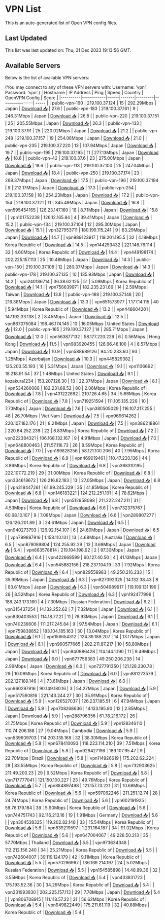 # VPN List

This is an auto-generated list of Open VPN config files.

## Last Updated

This list was last updated on: Thu, 21 Dec 2023 19:13:56 GMT.

## Available Servers

Below is the list of available VPN servers:

(You may connect to any of these VPN servers with: Username: 'vpn', Password: 'vpn'.)
| Hostname | IP Address | Ping | Speed | Country | OpenVPN Config | Score |
|----------|------------|------|-------|---------|----------------| ----- |
| public-vpn-160 | 219.100.37.124 | 15 | 292.29Mbps | Japan | [Download 📥](./configs/server_0_JP.ovpn) | 27.6 |
| public-vpn-183 | 219.100.37.161 | 9 | 246.31Mbps | Japan | [Download 📥](./configs/server_1_JP.ovpn) | 26.8 |
| public-vpn-220 | 219.100.37.151 | 25 | 205.55Mbps | Japan | [Download 📥](./configs/server_2_JP.ovpn) | 26.3 |
| public-vpn-133 | 219.100.37.91 | 25 | 220.02Mbps | Japan | [Download 📥](./configs/server_3_JP.ovpn) | 21.2 |
| public-vpn-248 | 219.100.37.157 | 19 | 254.08Mbps | Japan | [Download 📥](./configs/server_4_JP.ovpn) | 21.0 |
| public-vpn-235 | 219.100.37.220 | 13 | 107.94Mbps | Japan | [Download 📥](./configs/server_5_JP.ovpn) | 19.7 |
| public-vpn-195 | 219.100.37.195 | 11 | 277.13Mbps | Japan | [Download 📥](./configs/server_6_JP.ovpn) | 18.6 |
| public-vpn-42 | 219.100.37.6 | 23 | 275.00Mbps | Japan | [Download 📥](./configs/server_7_JP.ovpn) | 18.6 |
| public-vpn-113 | 219.100.37.100 | 25 | 247.04Mbps | Japan | [Download 📥](./configs/server_8_JP.ovpn) | 18.4 |
| public-vpn-250 | 219.100.37.174 | 23 | 268.37Mbps | Japan | [Download 📥](./configs/server_9_JP.ovpn) | 17.5 |
| public-vpn-196 | 219.100.37.194 | 9 | 212.17Mbps | Japan | [Download 📥](./configs/server_10_JP.ovpn) | 17.3 |
| public-vpn-254 | 219.100.37.158 | 18 | 254.23Mbps | Japan | [Download 📥](./configs/server_11_JP.ovpn) | 17.2 |
| public-vpn-154 | 219.100.37.121 | 11 | 345.49Mbps | Japan | [Download 📥](./configs/server_12_JP.ovpn) | 16.8 |
| vpn595454165 | 126.23.147.160 | 16 | 8.71Mbps | Japan | [Download 📥](./configs/server_13_JP.ovpn) | 15.8 |
| vpn101752238 | 126.12.165.84 | 4 | 39.41Mbps | Japan | [Download 📥](./configs/server_14_JP.ovpn) | 15.2 |
| public-vpn-134 | 219.100.37.104 | 12 | 295.30Mbps | Japan | [Download 📥](./configs/server_15_JP.ovpn) | 15.1 |
| vpn327953711 | 180.199.115.241 | 9 | 83.29Mbps | Japan | [Download 📥](./configs/server_16_JP.ovpn) | 14.7 |
| vpn989123917 | 119.201.195.5 | 32 | 4.18Mbps | Korea Republic of | [Download 📥](./configs/server_17_KR.ovpn) | 14.5 |
| vpn144253432 | 221.146.76.114 | 32 | 4.60Mbps | Korea Republic of | [Download 📥](./configs/server_18_KR.ovpn) | 14.4 |
| vpn449198174 | 202.225.157.113 | 25 | 10.48Mbps | Japan | [Download 📥](./configs/server_19_JP.ovpn) | 14.3 |
| public-vpn-150 | 219.100.37.108 | 12 | 280.37Mbps | Japan | [Download 📥](./configs/server_20_JP.ovpn) | 14.3 |
| public-vpn-178 | 219.100.37.135 | 10 | 135.93Mbps | Japan | [Download 📥](./configs/server_21_JP.ovpn) | 14.2 |
| vpn240186714 | 36.38.62.125 | 51 | 5.09Mbps | Korea Republic of | [Download 📥](./configs/server_22_KR.ovpn) | 14.1 |
| vpn756639971 | 182.235.231.66 | 14 | 2.59Mbps | Taiwan | [Download 📥](./configs/server_23_TW.ovpn) | 13.8 |
| public-vpn-188 | 219.100.37.148 | 20 | 216.38Mbps | Japan | [Download 📥](./configs/server_24_JP.ovpn) | 13.3 |
| vpn651573977 | 1.177.14.115 | 40 | 5.94Mbps | Korea Republic of | [Download 📥](./configs/server_25_KR.ovpn) | 13.2 |
| vpn448604201 | 147.192.33.138 | 2 | 8.45Mbps | Japan | [Download 📥](./configs/server_26_JP.ovpn) | 12.5 |
| vpn867075084 | 198.46.174.145 | 10 | 16.05Mbps | United States | [Download 📥](./configs/server_27_US.ovpn) | 12.0 |
| public-vpn-165 | 219.100.37.127 | 14 | 285.71Mbps | Japan | [Download 📥](./configs/server_28_JP.ovpn) | 12.0 |
| vpn563877132 | 58.177.220.229 | 6 | 0.56Mbps | Hong Kong | [Download 📥](./configs/server_29_HK.ovpn) | 11.5 |
| vpn983920455 | 126.66.48.100 | 4 | 8.57Mbps | Japan | [Download 📥](./configs/server_30_JP.ovpn) | 10.9 |
| vpn588689126 | 94.20.233.60 | 93 | 1.25Mbps | Azerbaijan | [Download 📥](./configs/server_31_AZ.ovpn) | 10.3 |
| vpn445829382 | 125.203.55.193 | 16 | 5.31Mbps | Japan | [Download 📥](./configs/server_32_JP.ovpn) | 9.1 |
| vpn1106692 | 18.218.91.54 | 37 | 1.48Mbps | United States | [Download 📥](./configs/server_33_US.ovpn) | 9.1 |
| kozakura1234 | 153.207.126.30 | 13 | 22.37Mbps | Japan | [Download 📥](./configs/server_34_JP.ovpn) | 8.1 |
| vpn534260086 | 182.231.68.52 | 80 | 2.06Mbps | Korea Republic of | [Download 📥](./configs/server_35_KR.ovpn) | 7.8 |
| vpn431222662 | 210.126.4.65 | 34 | 5.66Mbps | Korea Republic of | [Download 📥](./configs/server_36_KR.ovpn) | 7.8 |
| vpn719251594 | 111.105.135.226 | 10 | 7.73Mbps | Japan | [Download 📥](./configs/server_37_JP.ovpn) | 7.6 |
| vpn380505029 | 116.107.217.255 | 48 | 26.70Mbps | Viet Nam | [Download 📥](./configs/server_38_VN.ovpn) | 7.5 |
| vpn969614262 | 220.107.182.176 | 21 | 8.21Mbps | Japan | [Download 📥](./configs/server_39_JP.ovpn) | 7.5 |
| vpn386218861 | 220.84.252.238 | 22 | 8.83Mbps | Korea Republic of | [Download 📥](./configs/server_40_KR.ovpn) | 7.2 |
| vpn222384321 | 106.168.132.167 | 9 | 4.91Mbps | Japan | [Download 📥](./configs/server_41_JP.ovpn) | 7.0 |
| vpn648800463 | 211.57.116.73 | 26 | 8.59Mbps | Korea Republic of | [Download 📥](./configs/server_42_KR.ovpn) | 7.0 |
| vpn189828256 | 58.121.100.206 | 40 | 7.95Mbps | Korea Republic of | [Download 📥](./configs/server_43_KR.ovpn) | 6.9 |
| vpn469019461 | 110.47.230.136 | 44 | 3.86Mbps | Korea Republic of | [Download 📥](./configs/server_44_KR.ovpn) | 6.8 |
| vpn368310195 | 222.107.72.219 | 29 | 31.00Mbps | Korea Republic of | [Download 📥](./configs/server_45_KR.ovpn) | 6.8 |
| vpn334618672 | 126.216.82.193 | 13 | 27.05Mbps | Japan | [Download 📥](./configs/server_46_JP.ovpn) | 6.8 |
| vpn318447261 | 61.99.245.229 | 35 | 41.85Mbps | Korea Republic of | [Download 📥](./configs/server_47_KR.ovpn) | 6.8 |
| vpn146183221 | 124.212.251.101 | 4 | 78.62Mbps | Japan | [Download 📥](./configs/server_48_JP.ovpn) | 6.8 |
| vpn512958098 | 211.222.247.211 | 31 | 4.53Mbps | Korea Republic of | [Download 📥](./configs/server_49_KR.ovpn) | 6.6 |
| vpn732375767 | 60.68.10.107 | 9 | 7.08Mbps | Japan | [Download 📥](./configs/server_50_JP.ovpn) | 6.6 |
| vpn289807277 | 126.126.201.89 | 3 | 24.61Mbps | Japan | [Download 📥](./configs/server_51_JP.ovpn) | 6.5 |
| vpn940273793 | 126.92.154.107 | 6 | 24.60Mbps | Japan | [Download 📥](./configs/server_52_JP.ovpn) | 6.5 |
| vpn799897916 | 1.158.110.131 | 13 | 4.68Mbps | Australia | [Download 📥](./configs/server_53_AU.ovpn) | 6.5 |
| vpn879089804 | 124.255.92.29 | 13 | 3.68Mbps | Japan | [Download 📥](./configs/server_54_JP.ovpn) | 6.4 |
| vpn863578814 | 219.104.198.92 | 2 | 97.30Mbps | Japan | [Download 📥](./configs/server_55_JP.ovpn) | 6.4 |
| vpn422669599 | 60.127.40.50 | 4 | 41.13Mbps | Japan | [Download 📥](./configs/server_56_JP.ovpn) | 6.4 |
| vpn545882156 | 218.237.104.19 | 33 | 7.92Mbps | Korea Republic of | [Download 📥](./configs/server_57_KR.ovpn) | 6.4 |
| vpn829558983 | 49.250.216.233 | 15 | 35.99Mbps | Japan | [Download 📥](./configs/server_58_JP.ovpn) | 6.3 |
| vpn827092325 | 14.132.38.43 | 8 | 63.61Mbps | Japan | [Download 📥](./configs/server_59_JP.ovpn) | 6.3 |
| vpn504689917 | 119.199.131.199 | 26 | 8.52Mbps | Korea Republic of | [Download 📥](./configs/server_60_KR.ovpn) | 6.3 |
| vpn192477999 | 188.243.173.160 | 4 | 7.30Mbps | Russian Federation | [Download 📥](./configs/server_61_RU.ovpn) | 6.2 |
| vpn315437254 | 14.132.252.62 | 7 | 7.32Mbps | Japan | [Download 📥](./configs/server_62_JP.ovpn) | 6.1 |
| vpn830403553 | 114.18.77.21 | 11 | 76.93Mbps | Japan | [Download 📥](./configs/server_63_JP.ovpn) | 6.1 |
| vpn740239606 | 111.217.245.84 | 9 | 97.54Mbps | Japan | [Download 📥](./configs/server_64_JP.ovpn) | 6.1 |
| vpn759838852 | 183.104.185.163 | 30 | 13.04Mbps | Korea Republic of | [Download 📥](./configs/server_65_KR.ovpn) | 6.1 |
| vpn156654312 | 124.39.189.207 | 14 | 13.17Mbps | Japan | [Download 📥](./configs/server_66_JP.ovpn) | 6.1 |
| vpn990577665 | 202.211.87.217 | 10 | 58.80Mbps | Japan | [Download 📥](./configs/server_67_JP.ovpn) | 6.1 |
| vpn840886428 | 114.144.1.190 | 11 | 9.49Mbps | Japan | [Download 📥](./configs/server_68_JP.ovpn) | 6.0 |
| vpn677756383 | 49.250.206.238 | 14 | 2.99Mbps | Japan | [Download 📥](./configs/server_69_JP.ovpn) | 6.0 |
| vpn727791350 | 121.128.230.78 | 29 | 10.09Mbps | Korea Republic of | [Download 📥](./configs/server_70_KR.ovpn) | 6.0 |
| vpn881273579 | 202.127.189.146 | 4 | 73.61Mbps | Japan | [Download 📥](./configs/server_71_JP.ovpn) | 6.0 |
| vpn960297916 | 90.149.180.16 | 3 | 54.27Mbps | Japan | [Download 📥](./configs/server_72_JP.ovpn) | 5.9 |
| vpn517590816 | 221.143.244.27 | 30 | 35.91Mbps | Korea Republic of | [Download 📥](./configs/server_73_KR.ovpn) | 5.9 |
| vpn126527037 | 126.237.185.51 | 6 | 47.94Mbps | Japan | [Download 📥](./configs/server_74_JP.ovpn) | 5.9 |
| vpn708268636 | 14.133.195.90 | 12 | 2.85Mbps | Japan | [Download 📥](./configs/server_75_JP.ovpn) | 5.9 |
| vpn288796356 | 61.78.216.172 | 26 | 21.75Mbps | Korea Republic of | [Download 📥](./configs/server_76_KR.ovpn) | 5.9 |
| vpn128346110 | 110.74.206.188 | 27 | 9.04Mbps | Cambodia | [Download 📥](./configs/server_77_KH.ovpn) | 5.9 |
| vpn539609703 | 114.203.135.168 | 32 | 38.30Mbps | Korea Republic of | [Download 📥](./configs/server_78_KR.ovpn) | 5.8 |
| vpn678410093 | 118.223.114.210 | 39 | 7.51Mbps | Korea Republic of | [Download 📥](./configs/server_79_KR.ovpn) | 5.8 |
| vpn929427196 | 189.107.95.47 | 9 | 22.70Mbps | Brazil | [Download 📥](./configs/server_80_BR.ovpn) | 5.8 |
| vpn114926619 | 175.202.62.224 | 28 | 83.55Mbps | Korea Republic of | [Download 📥](./configs/server_81_KR.ovpn) | 5.8 |
| vpn732903625 | 211.49.200.23 | 29 | 9.52Mbps | Korea Republic of | [Download 📥](./configs/server_82_KR.ovpn) | 5.8 |
| vpn717777041 | 121.150.100.227 | 23 | 49.76Mbps | Korea Republic of | [Download 📥](./configs/server_83_KR.ovpn) | 5.7 |
| vpn884897498 | 121.157.73.221 | 31 | 10.68Mbps | Korea Republic of | [Download 📥](./configs/server_84_KR.ovpn) | 5.6 |
| vpn597062246 | 211.251.12.74 | 28 | 24.74Mbps | Korea Republic of | [Download 📥](./configs/server_85_KR.ovpn) | 5.6 |
| vpn602191925 | 58.76.179.184 | 38 | 5.90Mbps | Korea Republic of | [Download 📥](./configs/server_86_KR.ovpn) | 5.6 |
| vpn744751743 | 92.116.213.16 | 19 | 1.91Mbps | Germany | [Download 📥](./configs/server_87_DE.ovpn) | 5.6 |
| vpn304538325 | 119.202.82.148 | 33 | 15.54Mbps | Korea Republic of | [Download 📥](./configs/server_88_KR.ovpn) | 5.6 |
| vpn839219597 | 1.231.164.187 | 34 | 91.02Mbps | Korea Republic of | [Download 📥](./configs/server_89_KR.ovpn) | 5.6 |
| vpn647004067 | 49.228.50.213 | 35 | 57.70Mbps | Thailand | [Download 📥](./configs/server_90_TH.ovpn) | 5.5 |
| vpn973634348 | 112.212.156.240 | 34 | 25.21Mbps | Korea Republic of | [Download 📥](./configs/server_91_KR.ovpn) | 5.5 |
| vpn742604007 | 39.119.124.179 | 42 | 9.11Mbps | Korea Republic of | [Download 📥](./configs/server_92_KR.ovpn) | 5.5 |
| vpn570286967 | 136.169.214.197 | 24 | 5.02Mbps | Russian Federation | [Download 📥](./configs/server_93_RU.ovpn) | 5.5 |
| vpn154585898 | 14.48.89.36 | 32 | 3.55Mbps | Korea Republic of | [Download 📥](./configs/server_94_KR.ovpn) | 5.4 |
| vpn433831723 | 175.193.52.36 | 30 | 34.29Mbps | Korea Republic of | [Download 📥](./configs/server_95_KR.ovpn) | 5.4 |
| vpn231993930 | 202.225.157.113 | 29 | 7.78Mbps | Japan | [Download 📥](./configs/server_96_JP.ovpn) | 5.4 |
| vpn806708915 | 111.118.57.22 | 31 | 56.62Mbps | Korea Republic of | [Download 📥](./configs/server_97_KR.ovpn) | 5.4 |
| vpn949822449 | 175.211.61.119 | 32 | 40.88Mbps | Korea Republic of | [Download 📥](./configs/server_98_KR.ovpn) | 5.4 |
